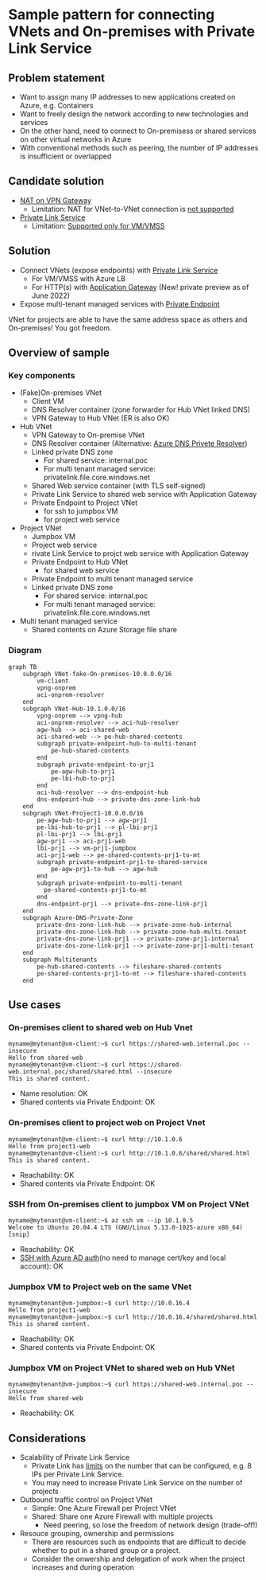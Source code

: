 # Sample pattern for connecting VNets and On-premises with Private Link Service

## Problem statement

* Want to assign many IP addresses to new applications created on Azure, e.g. Containers
* Want to freely design the network according to new technologies and services
* On the other hand, need to connect to On-premisess or shared services on other virtual networks in Azure
* With conventional methods such as peering, the number of IP addresses is insufficient or overlapped

## Candidate solution

* [NAT on VPN Gateway](https://docs.microsoft.com/en-us/azure/vpn-gateway/nat-overview)
  * Limitation: NAT for VNet-to-VNet connection is [not supported](https://docs.microsoft.com/en-us/azure/vpn-gateway/nat-overview#nat-limitations)
* [Private Link Service](https://docs.microsoft.com/en-us/azure/private-link/private-link-service-overview)
  * Limitation: [Supported only for VM/VMSS](https://docs.microsoft.com/en-us/azure/private-link/private-link-service-overview#limitations)

## Solution

* Connect VNets (expose endpoints) with [Private Link Service](https://docs.microsoft.com/en-us/azure/private-link/private-link-overview)
  * For VM/VMSS with Azure LB
  * For HTTP(s) with [Application Gateway](https://docs.microsoft.com/en-us/azure/application-gateway/private-link) (New! private preview as of June 2022)
* Expose multi-tenant managed services with [Private Endpoint](https://docs.microsoft.com/en-us/azure/private-link/private-endpoint-overview)

VNet for projects are able to have the same address space as others and On-premises! You got freedom.

## Overview of sample

### Key components

* (Fake)On-premises VNet
  * Client VM
  * DNS Resolver container (zone forwarder for Hub VNet linked DNS)
  * VPN Gateway to Hub VNet (ER is also OK)
* Hub VNet
  * VPN Gateway to On-premise VNet
  * DNS Resolver container (Alternative: [Azure DNS Privete Resolver](https://docs.microsoft.com/en-us/azure/dns/dns-private-resolver-overview))
  * Linked private DNS zone
    * For shared service: internal.poc
    * For multi tenant managed service: privatelink.file.core.windows.net
  * Shared Web service container (with TLS self-signed)
  * Private Link Service to shared web service with Application Gateway
  * Private Endpoint to Project VNet
    * for ssh to jumpbox VM
    * for project web service
* Project VNet
  * Jumpbox VM
  * Project web service
  * rivate Link Service to projct web service with Application Gateway
  * Private Endpoint to Hub VNet
    * for shared web service
  * Private Endpoint to multi tenant managed service
  * Linked private DNS zone
    * For shared service: internal.poc
    * For multi tenant managed service: privatelink.file.core.windows.net
* Multi tenant managed service
  * Shared contents on Azure Storage file share

### Diagram

```mermaid
graph TB
    subgraph VNet-fake-On-premises-10.0.0.0/16
        vm-client
        vpng-onprem
        aci-onprem-resolver
    end
    subgraph VNet-Hub-10.1.0.0/16
        vpng-onprem --> vpng-hub
        aci-onprem-resolver --> aci-hub-resolver
        agw-hub --> aci-shared-web
        aci-shared-web --> pe-hub-shared-contents
        subgraph private-endpoint-hub-to-multi-tenant
            pe-hub-shared-contents
        end
        subgraph private-endpoint-to-prj1
            pe-agw-hub-to-prj1
            pe-lbi-hub-to-prj1
        end
        aci-hub-resolver --> dns-endpoint-hub
        dns-endpoint-hub --> private-dns-zone-link-hub
    end
    subgraph VNet-Project1-10.0.0.0/16
        pe-agw-hub-to-prj1 --> agw-prj1
        pe-lbi-hub-to-prj1 --> pl-lbi-prj1
        pl-lbi-prj1 --> lbi-prj1
        agw-prj1 --> aci-prj1-web
        lbi-prj1 --> vm-prj1-jumpbox
        aci-prj1-web --> pe-shared-contents-prj1-to-mt
        subgraph private-endpoint-prj1-to-shared-service
            pe-agw-prj1-to-hub --> agw-hub
        end
        subgraph private-endpoint-to-multi-tenant
          pe-shared-contents-prj1-to-mt
        end
        dns-endpoint-prj1 --> private-dns-zone-link-prj1
    end
    subgraph Azure-DNS-Private-Zone
        private-dns-zone-link-hub --> private-zone-hub-internal
        private-dns-zone-link-hub --> private-zone-hub-multi-tenant
        private-dns-zone-link-prj1 --> private-zone-prj1-internal
        private-dns-zone-link-prj1 --> private-zone-prj1-multi-tenant
    end
    subgraph Multitenants
        pe-hub-shared-contents --> fileshare-shared-contents
        pe-shared-contents-prj1-to-mt --> fileshare-shared-contents
    end
```

## Use cases

### On-premises client to shared web on Hub Vnet

```shell
myname@mytenant@vm-client:~$ curl https://shared-web.internal.poc --insecure
Hello from shared-web
myname@mytenant@vm-client:~$ curl https://shared-web.internal.poc/shared/shared.html --insecure
This is shared content.
```

* Name resolution: OK
* Shared contents via Private Endpoint: OK

### On-premises client to project web on Project Vnet

```shell
myname@mytenant@vm-client:~$ curl http://10.1.0.6
Hello from project1-web
myname@mytenant@vm-client:~$ curl http://10.1.0.6/shared/shared.html
This is shared content.
```

* Reachability: OK
* Shared contents via Private Endpoint: OK

### SSH from On-premises client to jumpbox VM on Project VNet

```shell
myname@mytenant@vm-client:~$ az ssh vm --ip 10.1.0.5
Welcome to Ubuntu 20.04.4 LTS (GNU/Linux 5.13.0-1025-azure x86_64)
[snip]
```

* Reachability: OK
* [SSH with Azure AD auth](https://docs.microsoft.com/en-us/azure/active-directory/fundamentals/auth-ssh)(no need to manage cert/key and local account): OK

### Jumpbox VM to Project web on the same VNet

```shell
myname@mytenant@vm-jumpbox:~$ curl http://10.0.16.4
Hello from project1-web
myname@mytenant@vm-jumpbox:~$ curl http://10.0.16.4/shared/shared.html
This is shared content.
```

* Reachability: OK
* Shared contents via Private Endpoint: OK

### Jumpbox VM on Project VNet to shared web on Hub VNet

```shell
myname@mytenant@vm-jumpbox:~$ curl https://shared-web.internal.poc --insecure
Hello from shared-web
```

* Reachability: OK

## Considerations

* Scalability of Private Link Service
  * Private Link has [limits](https://docs.microsoft.com/en-us/azure/private-link/private-link-faq#how-can-i-scale-my-private-link-service--) on the number that can be configured, e.g. 8 IPs per Private Link Service.
  * You may need to increase Private Link Service on the number of projects
* Outbound traffic control on Project VNet
  * Simple: One Azure Firewall per Project VNet
  * Shared: Share one Azure Firewall with multiple projects
    * Need peering, so lose the freedom of network design (trade-off!)
* Resouce grouping, ownership and permissions
  * There are resources such as endpoints that are difficult to decide whether to put in a shared group or a project.
  * Consider the onwership and delegation of work when the project increases and during operation

